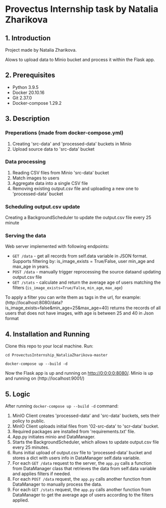 # Provectus Internship task by Natalia Zharikova

<a name="intro"></a>
## 1. Introduction
Project made by Natalia Zharikova.

Alows to upload data to Minio bucket and process it within the Flask app.

<a name="prereq"></a>
## 2. Prerequisites
- Python 3.9.5
- Docker 20.10.16 
- Git  2.37.0
- Docker-compose 1.29.2

<a name="desc"></a>
## 3. Description

### Preperations (made from docker-compose.yml)
1. Creating 'src-data' and 'processed-data' buckets in Minio
2. Upload source data to 'src-data' bucket 

### Data processing 

1. Reading CSV files from Minio 'src-data' bucket
2. Match images to users 
3. Aggregate data into a single CSV file
4. Removing existing output.csv file and uploading a new one to 'processed-data' bucket 

### Scheduling output.csv update 
Creating a BackgroundScheduler to update the output.csv file every 25 minute

### Serving the data
Web server implemented with following endpoints:

* `GET /data` - get all records from self.data variable in JSON format. Supports filtering by: is_image_exists = True/False, user min_age and max_age in years.
* `POST /data` - manually trigger reprocessing the source dataand updating output.csv file
* `GET /stats` - calculate and return the average age of users matching the filters (`is_image_exists=True/False`, `min_age`, `max_age`)

To apply a filter you can write them as tags in the url, for example: (http://localhost:8080/data?is_image_exists=false&min_age=25&max_age=40)
returns the records of all users that does not have images, with age is between 25 and 40 in Json format


<a name="install"></a>
## 4. Installation and Running
Clone this repo to your local machine. Run:
```
cd ProvectusInternship_NataliaZharikova-master
```
```
docker-compose up --build -d
```

Now the Flask app is up and running on [http://0:0:0:0:8080/](http://localhost:8080/).
Minio is up and running on (http://localhost:9001/)

<a name="logic"></a>
## 5. Logic

After running `docker-compose up --build -d` command:

1. MinIO Client creates 'processed-data' and 'src-data' buckets, sets their policy to public.
2. MinIO Client uploads initial files from '02-src-data' to 'scr-data' bucket.
3. Required packages are installed from 'requirements.txt' file.
4. App.py initiates minio and DataManager.
5. Starts the BackgroundScheduler, which allows to update output.csv file every 25 minutes.
6. Runs initial upload of output.csv file to 'processed-data' bucket and stores a dict with users info in DataManager self.data variable.
7. For each `GET /data` request to the server, the `app.py` calls a function from DataManager class that retrieves the data from self.data variable and applies filters if needed.  
8. For each `POST /data` request, the `app.py` calls another function from DataManager to manually process the data.
9. For each `GET /stats` request, the `app.py` calls another function from DataManager to get the average age of users according to the filters applied.


